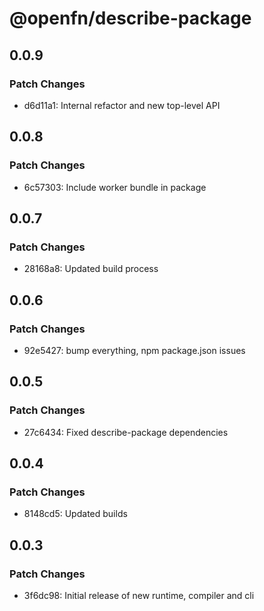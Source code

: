# @openfn/describe-package

## 0.0.9

### Patch Changes

- d6d11a1: Internal refactor and new top-level API

## 0.0.8

### Patch Changes

- 6c57303: Include worker bundle in package

## 0.0.7

### Patch Changes

- 28168a8: Updated build process

## 0.0.6

### Patch Changes

- 92e5427: bump everything, npm package.json issues

## 0.0.5

### Patch Changes

- 27c6434: Fixed describe-package dependencies

## 0.0.4

### Patch Changes

- 8148cd5: Updated builds

## 0.0.3

### Patch Changes

- 3f6dc98: Initial release of new runtime, compiler and cli
